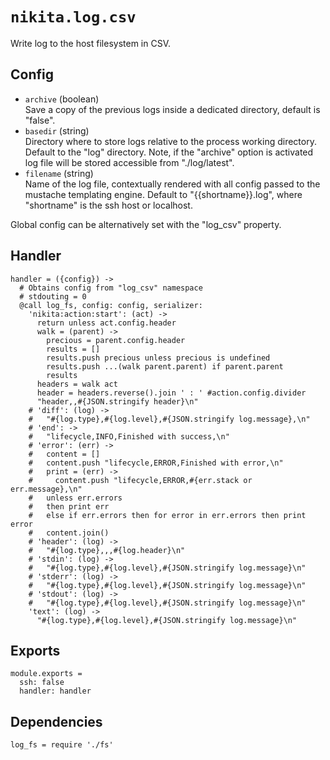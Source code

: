 
# `nikita.log.csv`

Write log to the host filesystem in CSV.

## Config

* `archive` (boolean)   
  Save a copy of the previous logs inside a dedicated directory, default is
  "false".   
* `basedir` (string)    
  Directory where to store logs relative to the process working directory.
  Default to the "log" directory. Note, if the "archive" option is activated
  log file will be stored accessible from "./log/latest".   
* `filename` (string)   
  Name of the log file, contextually rendered with all config passed to
  the mustache templating engine. Default to "{{shortname}}.log", where 
  "shortname" is the ssh host or localhost.   

Global config can be alternatively set with the "log_csv" property.

## Handler

    handler = ({config}) ->
      # Obtains config from "log_csv" namespace
      # stdouting = 0
      @call log_fs, config: config, serializer:
        'nikita:action:start': (act) ->
          return unless act.config.header
          walk = (parent) ->
            precious = parent.config.header
            results = []
            results.push precious unless precious is undefined
            results.push ...(walk parent.parent) if parent.parent
            results
          headers = walk act
          header = headers.reverse().join ' : ' #action.config.divider
          "header,,#{JSON.stringify header}\n"
        # 'diff': (log) ->
        #   "#{log.type},#{log.level},#{JSON.stringify log.message},\n"
        # 'end': ->
        #   "lifecycle,INFO,Finished with success,\n"
        # 'error': (err) ->
        #   content = []
        #   content.push "lifecycle,ERROR,Finished with error,\n"
        #   print = (err) ->
        #     content.push "lifecycle,ERROR,#{err.stack or err.message},\n"
        #   unless err.errors
        #   then print err
        #   else if err.errors then for error in err.errors then print error
        #   content.join()
        # 'header': (log) ->
        #   "#{log.type},,,#{log.header}\n"
        # 'stdin': (log) ->
        #   "#{log.type},#{log.level},#{JSON.stringify log.message}\n"
        # 'stderr': (log) ->
        #   "#{log.type},#{log.level},#{JSON.stringify log.message}\n"
        # 'stdout': (log) ->
        #   "#{log.type},#{log.level},#{JSON.stringify log.message}\n"
        'text': (log) ->
          "#{log.type},#{log.level},#{JSON.stringify log.message}\n"

## Exports

    module.exports =
      ssh: false
      handler: handler

## Dependencies

    log_fs = require './fs'
